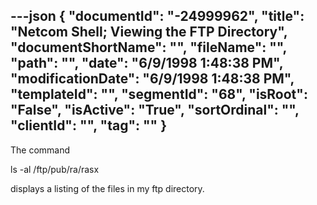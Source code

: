 ---json
{
  "documentId": "-24999962",
  "title": "Netcom Shell; Viewing the FTP Directory",
  "documentShortName": "",
  "fileName": "",
  "path": "",
  "date": "6/9/1998 1:48:38 PM",
  "modificationDate": "6/9/1998 1:48:38 PM",
  "templateId": "",
  "segmentId": "68",
  "isRoot": "False",
  "isActive": "True",
  "sortOrdinal": "",
  "clientId": "",
  "tag": ""
}
---

The command

ls -al /ftp/pub/ra/rasx

displays a listing of the files in my ftp directory.
